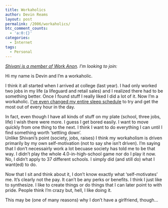 ```yaml
---
title: Workaholics
author: Devin Reams
layout: post
permalink: /2006/workaholics/
btc_comment_counts:
  - 'a:0:{}'
categories:
  - Internet
tags:
  - Personal
---
```

*[Shivani is a member of Work Anon][1]. I&#8217;m looking to join:*

Hi my name is Devin and I&#8217;m a workaholic.

I think it all started when I arrived at college (last year). I had only worked two jobs in my life (a lifeguard and retail sales) and I realized there had to be something better. Once I found stuff I really liked I did a lot of it. Now I&#8217;m a workaholic. [I&#8217;ve even changed my entire sleep schedule][2] to try and get the most out of every hour in the day.

In fact, even though I have all kinds of stuff on my plate (school, three jobs, life) I wish there were more. I guess I get bored easily. I want to move quickly from one thing to the next. I think I want to do everything I can until I find something worth &#8216;settling down&#8217;.  
Unlike Shivani&#8217;s point (society, jobs, raises) I think my workaholism is driven primarily by my own self-motivation (not to say she isn&#8217;t driven). I&#8217;m saying that I don&#8217;t necessairly work a lot becuase society has told me to be that way. I didn&#8217;t play the whole 4.0-in-high-school game nor do I play it now. No, I didn&#8217;t apply to 37 different schools. I simply did (and still do) what I want(ed) to do.

Now that I sit and think about it, I don&#8217;t know exactly what &#8216;self-motivates&#8217; me. It&#8217;s clearly not the pay. It can&#8217;t be any perks or benefits. I think I just like to synthesize. I like to create things or do things that I can later point to with pride. People think I&#8217;m crazy but, hell, I like doing it.

This may be (one of many reasons) why I don&#8217;t have a girlfriend, though&#8230;

 [1]: http://shivani.wordpress.com/2006/02/03/welcome-to-workaholics-anonymous/
 [2]: https://devin.rea.ms/2006/sleep-cycles/